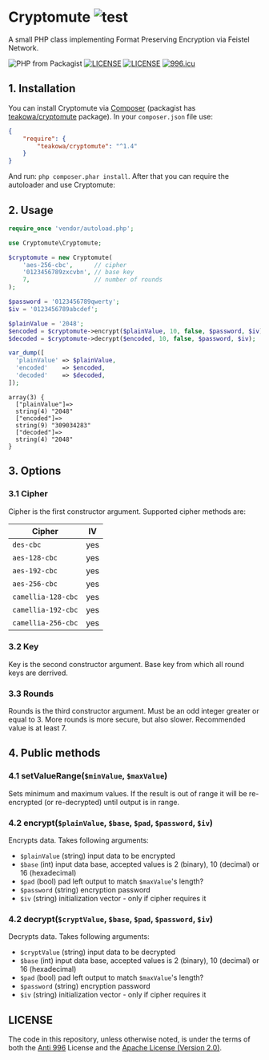 # Cryptomute ![test](https://github.com/Teakowa/cryptomute/workflows/test/badge.svg)

A small PHP class implementing Format Preserving Encryption via Feistel Network.

![PHP from Packagist](https://img.shields.io/packagist/php-v/teakowa/cryptomute?style=flat-square)
[![LICENSE](https://img.shields.io/badge/License-Apache--2.0-green.svg?style=flat-square)](LICENSE)
[![LICENSE](https://img.shields.io/badge/License-Anti%20996-blue.svg?style=flat-square)](https://github.com/996icu/996.ICU/blob/master/LICENSE)
[![996.icu](https://img.shields.io/badge/Link-996.icu-red.svg?style=flat-square)](https://996.icu)

## 1. Installation

You can install Cryptomute via [Composer](http://getcomposer.org) (packagist has [teakowa/cryptomute](https://packagist.org/packages/teakowa/cryptomute) package). In your `composer.json` file use:

``` json
{
    "require": {
        "teakowa/cryptomute": "^1.4"
    }
}
```

And run: `php composer.phar install`. After that you can require the autoloader and use Cryptomute:

## 2. Usage

``` php
require_once 'vendor/autoload.php';

use Cryptomute\Cryptomute;

$cryptomute = new Cryptomute(
    'aes-256-cbc',      // cipher
    '0123456789zxcvbn', // base key
    7,                  // number of rounds
);

$password = '0123456789qwerty';
$iv = '0123456789abcdef';

$plainValue = '2048';
$encoded = $cryptomute->encrypt($plainValue, 10, false, $password, $iv);
$decoded = $cryptomute->decrypt($encoded, 10, false, $password, $iv);

var_dump([
  'plainValue' => $plainValue,
  'encoded'    => $encoded,
  'decoded'    => $decoded,
]);
```

```
array(3) {              
  ["plainValue"]=>       
  string(4) "2048"       
  ["encoded"]=>          
  string(9) "309034283"  
  ["decoded"]=>          
  string(4) "2048"       
}                        
```
	
## 3. Options

### 3.1 Cipher
 
Cipher is the first constructor argument. Supported cipher methods are:

Cipher             | IV
------------------ | ---
`des-cbc`          | yes
`aes-128-cbc`      | yes
`aes-192-cbc`      | yes
`aes-256-cbc`      | yes
`camellia-128-cbc` | yes
`camellia-192-cbc` | yes
`camellia-256-cbc` | yes

### 3.2 Key

Key is the second constructor argument. Base key from which all round keys are derrived.

### 3.3 Rounds

Rounds is the third constructor argument. Must be an odd integer greater or equal to 3. More rounds is more secure,
but also slower. Recommended value is at least 7.

## 4. Public methods

### 4.1 setValueRange(`$minValue`, `$maxValue`)

Sets minimum and maximum values. If the result is out of range it will be re-encrypted (or re-decrypted) until output
is in range.

### 4.2 encrypt(`$plainValue`, `$base`, `$pad`, `$password`, `$iv`)
 
Encrypts data. Takes following arguments:

* `$plainValue` (string) input data to be encrypted
* `$base` (int) input data base, accepted values is 2 (binary), 10 (decimal) or 16 (hexadecimal)
* `$pad` (bool) pad left output to match `$maxValue`'s length?
* `$password` (string) encryption password
* `$iv` (string) initialization vector - only if cipher requires it


### 4.2 decrypt(`$cryptValue`, `$base`, `$pad`, `$password`, `$iv`)
 
Decrypts data. Takes following arguments:

* `$cryptValue` (string) input data to be decrypted
* `$base` (int) input data base, accepted values is 2 (binary), 10 (decimal) or 16 (hexadecimal)
* `$pad` (bool) pad left output to match `$maxValue`'s length?
* `$password` (string) encryption password
* `$iv` (string) initialization vector - only if cipher requires it

## LICENSE

The code in this repository, unless otherwise noted, is under the terms of both the [Anti 996](https://github.com/996icu/996.ICU/blob/master/LICENSE) License and the [Apache License (Version 2.0)]().

